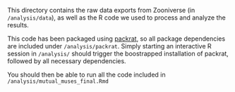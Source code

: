 This directory contains the raw data exports from Zooniverse (in `/analysis/data`), as well as the R code we used to process and analyze the results.

This code has been packaged using [packrat](https://rstudio.github.io/packrat/), so all package dependencies are included under `/analysis/packrat`.
Simply starting an interactive R session in `/analysis/` should trigger the boostrapped installation of packrat, followed by all necessary dependencies.

You should then be able to run all the code included in `/analysis/mutual_muses_final.Rmd`

